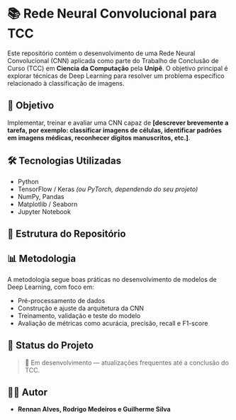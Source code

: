 # 📚 Rede Neural Convolucional para TCC

Este repositório contém o desenvolvimento de uma Rede Neural Convolucional (CNN) aplicada como parte do Trabalho de Conclusão de Curso (TCC) em **Ciencia da Computação** pela **Unipê**. O objetivo principal é explorar técnicas de Deep Learning para resolver um problema específico relacionado à classificação de imagens.

## 🧠 Objetivo

Implementar, treinar e avaliar uma CNN capaz de **[descrever brevemente a tarefa, por exemplo: classificar imagens de células, identificar padrões em imagens médicas, reconhecer dígitos manuscritos, etc.]**.

## 🛠️ Tecnologias Utilizadas

- Python
- TensorFlow / Keras *(ou PyTorch, dependendo do seu projeto)*
- NumPy, Pandas
- Matplotlib / Seaborn
- Jupyter Notebook

## 📁 Estrutura do Repositório




## 📊 Metodologia

A metodologia segue boas práticas no desenvolvimento de modelos de Deep Learning, com foco em:

- Pré-processamento de dados  
- Construção e ajuste da arquitetura da CNN  
- Treinamento, validação e teste do modelo  
- Avaliação de métricas como acurácia, precisão, recall e F1-score  

## 📌 Status do Projeto

> 🚧 Em desenvolvimento — atualizações frequentes até a conclusão do TCC.

## 👨‍🎓 Autor

- **Rennan Alves, Rodrigo Medeiros e Guilherme Silva**  

